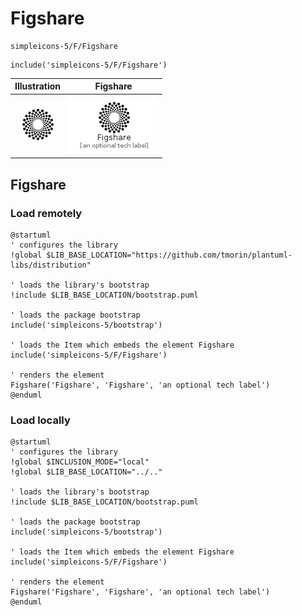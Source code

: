 # Figshare


```text
simpleicons-5/F/Figshare
```

```text
include('simpleicons-5/F/Figshare')
```



| Illustration | Figshare |
| :---: | :---: |
| ![illustration for Illustration](../../simpleicons-5/F/Figshare.png) | ![illustration for Figshare](../../simpleicons-5/F/Figshare.Local.png) |




## Figshare

### Load remotely
```plantuml
@startuml
' configures the library
!global $LIB_BASE_LOCATION="https://github.com/tmorin/plantuml-libs/distribution"

' loads the library's bootstrap
!include $LIB_BASE_LOCATION/bootstrap.puml

' loads the package bootstrap
include('simpleicons-5/bootstrap')

' loads the Item which embeds the element Figshare
include('simpleicons-5/F/Figshare')

' renders the element
Figshare('Figshare', 'Figshare', 'an optional tech label')
@enduml
```

### Load locally
```plantuml
@startuml
' configures the library
!global $INCLUSION_MODE="local"
!global $LIB_BASE_LOCATION="../.."

' loads the library's bootstrap
!include $LIB_BASE_LOCATION/bootstrap.puml

' loads the package bootstrap
include('simpleicons-5/bootstrap')

' loads the Item which embeds the element Figshare
include('simpleicons-5/F/Figshare')

' renders the element
Figshare('Figshare', 'Figshare', 'an optional tech label')
@enduml
```

